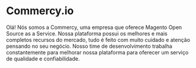 # Commercy.io

Olá! Nós somos a Commercy, uma empresa que oferece Magento Open Source as a Service. Nossa plataforma possui os melhores e mais completos recursos do mercado, tudo é feito com muito cuidado e atenção pensando no seu negócio. Nosso time de desenvolvimento trabalha constantemente para melhorar nossa plataforma para oferecer um serviço de qualidade e confiabilidade.
